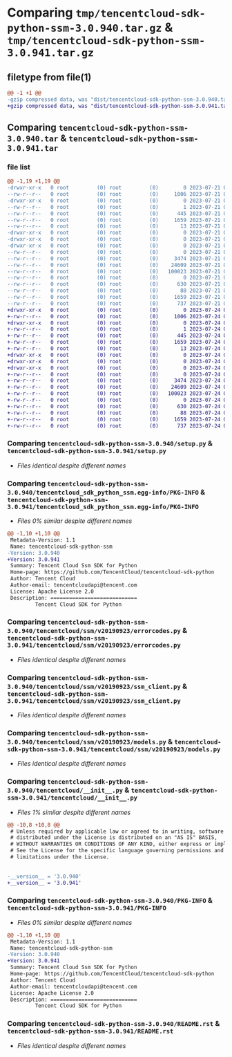 # Comparing `tmp/tencentcloud-sdk-python-ssm-3.0.940.tar.gz` & `tmp/tencentcloud-sdk-python-ssm-3.0.941.tar.gz`

## filetype from file(1)

```diff
@@ -1 +1 @@
-gzip compressed data, was "dist/tencentcloud-sdk-python-ssm-3.0.940.tar", last modified: Fri Jul 21 00:49:11 2023, max compression
+gzip compressed data, was "dist/tencentcloud-sdk-python-ssm-3.0.941.tar", last modified: Mon Jul 24 00:43:27 2023, max compression
```

## Comparing `tencentcloud-sdk-python-ssm-3.0.940.tar` & `tencentcloud-sdk-python-ssm-3.0.941.tar`

### file list

```diff
@@ -1,19 +1,19 @@
-drwxr-xr-x   0 root         (0) root         (0)        0 2023-07-21 00:49:11.000000 tencentcloud-sdk-python-ssm-3.0.940/
--rw-r--r--   0 root         (0) root         (0)     1006 2023-07-21 00:49:11.000000 tencentcloud-sdk-python-ssm-3.0.940/setup.py
-drwxr-xr-x   0 root         (0) root         (0)        0 2023-07-21 00:49:11.000000 tencentcloud-sdk-python-ssm-3.0.940/tencentcloud_sdk_python_ssm.egg-info/
--rw-r--r--   0 root         (0) root         (0)        1 2023-07-21 00:49:11.000000 tencentcloud-sdk-python-ssm-3.0.940/tencentcloud_sdk_python_ssm.egg-info/dependency_links.txt
--rw-r--r--   0 root         (0) root         (0)      445 2023-07-21 00:49:11.000000 tencentcloud-sdk-python-ssm-3.0.940/tencentcloud_sdk_python_ssm.egg-info/SOURCES.txt
--rw-r--r--   0 root         (0) root         (0)     1659 2023-07-21 00:49:11.000000 tencentcloud-sdk-python-ssm-3.0.940/tencentcloud_sdk_python_ssm.egg-info/PKG-INFO
--rw-r--r--   0 root         (0) root         (0)       13 2023-07-21 00:49:11.000000 tencentcloud-sdk-python-ssm-3.0.940/tencentcloud_sdk_python_ssm.egg-info/top_level.txt
-drwxr-xr-x   0 root         (0) root         (0)        0 2023-07-21 00:49:11.000000 tencentcloud-sdk-python-ssm-3.0.940/tencentcloud/
-drwxr-xr-x   0 root         (0) root         (0)        0 2023-07-21 00:49:11.000000 tencentcloud-sdk-python-ssm-3.0.940/tencentcloud/ssm/
-drwxr-xr-x   0 root         (0) root         (0)        0 2023-07-21 00:49:11.000000 tencentcloud-sdk-python-ssm-3.0.940/tencentcloud/ssm/v20190923/
--rw-r--r--   0 root         (0) root         (0)        0 2023-07-21 00:49:11.000000 tencentcloud-sdk-python-ssm-3.0.940/tencentcloud/ssm/v20190923/__init__.py
--rw-r--r--   0 root         (0) root         (0)     3474 2023-07-21 00:49:11.000000 tencentcloud-sdk-python-ssm-3.0.940/tencentcloud/ssm/v20190923/errorcodes.py
--rw-r--r--   0 root         (0) root         (0)    24609 2023-07-21 00:49:11.000000 tencentcloud-sdk-python-ssm-3.0.940/tencentcloud/ssm/v20190923/ssm_client.py
--rw-r--r--   0 root         (0) root         (0)   100023 2023-07-21 00:49:11.000000 tencentcloud-sdk-python-ssm-3.0.940/tencentcloud/ssm/v20190923/models.py
--rw-r--r--   0 root         (0) root         (0)        0 2023-07-21 00:49:11.000000 tencentcloud-sdk-python-ssm-3.0.940/tencentcloud/ssm/__init__.py
--rw-r--r--   0 root         (0) root         (0)      630 2023-07-21 00:49:11.000000 tencentcloud-sdk-python-ssm-3.0.940/tencentcloud/__init__.py
--rw-r--r--   0 root         (0) root         (0)       88 2023-07-21 00:49:11.000000 tencentcloud-sdk-python-ssm-3.0.940/setup.cfg
--rw-r--r--   0 root         (0) root         (0)     1659 2023-07-21 00:49:11.000000 tencentcloud-sdk-python-ssm-3.0.940/PKG-INFO
--rw-r--r--   0 root         (0) root         (0)      737 2023-07-21 00:49:11.000000 tencentcloud-sdk-python-ssm-3.0.940/README.rst
+drwxr-xr-x   0 root         (0) root         (0)        0 2023-07-24 00:43:27.000000 tencentcloud-sdk-python-ssm-3.0.941/
+-rw-r--r--   0 root         (0) root         (0)     1006 2023-07-24 00:43:26.000000 tencentcloud-sdk-python-ssm-3.0.941/setup.py
+drwxr-xr-x   0 root         (0) root         (0)        0 2023-07-24 00:43:27.000000 tencentcloud-sdk-python-ssm-3.0.941/tencentcloud_sdk_python_ssm.egg-info/
+-rw-r--r--   0 root         (0) root         (0)        1 2023-07-24 00:43:27.000000 tencentcloud-sdk-python-ssm-3.0.941/tencentcloud_sdk_python_ssm.egg-info/dependency_links.txt
+-rw-r--r--   0 root         (0) root         (0)      445 2023-07-24 00:43:27.000000 tencentcloud-sdk-python-ssm-3.0.941/tencentcloud_sdk_python_ssm.egg-info/SOURCES.txt
+-rw-r--r--   0 root         (0) root         (0)     1659 2023-07-24 00:43:27.000000 tencentcloud-sdk-python-ssm-3.0.941/tencentcloud_sdk_python_ssm.egg-info/PKG-INFO
+-rw-r--r--   0 root         (0) root         (0)       13 2023-07-24 00:43:27.000000 tencentcloud-sdk-python-ssm-3.0.941/tencentcloud_sdk_python_ssm.egg-info/top_level.txt
+drwxr-xr-x   0 root         (0) root         (0)        0 2023-07-24 00:43:27.000000 tencentcloud-sdk-python-ssm-3.0.941/tencentcloud/
+drwxr-xr-x   0 root         (0) root         (0)        0 2023-07-24 00:43:27.000000 tencentcloud-sdk-python-ssm-3.0.941/tencentcloud/ssm/
+drwxr-xr-x   0 root         (0) root         (0)        0 2023-07-24 00:43:27.000000 tencentcloud-sdk-python-ssm-3.0.941/tencentcloud/ssm/v20190923/
+-rw-r--r--   0 root         (0) root         (0)        0 2023-07-24 00:43:26.000000 tencentcloud-sdk-python-ssm-3.0.941/tencentcloud/ssm/v20190923/__init__.py
+-rw-r--r--   0 root         (0) root         (0)     3474 2023-07-24 00:43:26.000000 tencentcloud-sdk-python-ssm-3.0.941/tencentcloud/ssm/v20190923/errorcodes.py
+-rw-r--r--   0 root         (0) root         (0)    24609 2023-07-24 00:43:26.000000 tencentcloud-sdk-python-ssm-3.0.941/tencentcloud/ssm/v20190923/ssm_client.py
+-rw-r--r--   0 root         (0) root         (0)   100023 2023-07-24 00:43:26.000000 tencentcloud-sdk-python-ssm-3.0.941/tencentcloud/ssm/v20190923/models.py
+-rw-r--r--   0 root         (0) root         (0)        0 2023-07-24 00:43:26.000000 tencentcloud-sdk-python-ssm-3.0.941/tencentcloud/ssm/__init__.py
+-rw-r--r--   0 root         (0) root         (0)      630 2023-07-24 00:43:26.000000 tencentcloud-sdk-python-ssm-3.0.941/tencentcloud/__init__.py
+-rw-r--r--   0 root         (0) root         (0)       88 2023-07-24 00:43:27.000000 tencentcloud-sdk-python-ssm-3.0.941/setup.cfg
+-rw-r--r--   0 root         (0) root         (0)     1659 2023-07-24 00:43:27.000000 tencentcloud-sdk-python-ssm-3.0.941/PKG-INFO
+-rw-r--r--   0 root         (0) root         (0)      737 2023-07-24 00:43:26.000000 tencentcloud-sdk-python-ssm-3.0.941/README.rst
```

### Comparing `tencentcloud-sdk-python-ssm-3.0.940/setup.py` & `tencentcloud-sdk-python-ssm-3.0.941/setup.py`

 * *Files identical despite different names*

### Comparing `tencentcloud-sdk-python-ssm-3.0.940/tencentcloud_sdk_python_ssm.egg-info/PKG-INFO` & `tencentcloud-sdk-python-ssm-3.0.941/tencentcloud_sdk_python_ssm.egg-info/PKG-INFO`

 * *Files 0% similar despite different names*

```diff
@@ -1,10 +1,10 @@
 Metadata-Version: 1.1
 Name: tencentcloud-sdk-python-ssm
-Version: 3.0.940
+Version: 3.0.941
 Summary: Tencent Cloud Ssm SDK for Python
 Home-page: https://github.com/TencentCloud/tencentcloud-sdk-python
 Author: Tencent Cloud
 Author-email: tencentcloudapi@tencent.com
 License: Apache License 2.0
 Description: ============================
         Tencent Cloud SDK for Python
```

### Comparing `tencentcloud-sdk-python-ssm-3.0.940/tencentcloud/ssm/v20190923/errorcodes.py` & `tencentcloud-sdk-python-ssm-3.0.941/tencentcloud/ssm/v20190923/errorcodes.py`

 * *Files identical despite different names*

### Comparing `tencentcloud-sdk-python-ssm-3.0.940/tencentcloud/ssm/v20190923/ssm_client.py` & `tencentcloud-sdk-python-ssm-3.0.941/tencentcloud/ssm/v20190923/ssm_client.py`

 * *Files identical despite different names*

### Comparing `tencentcloud-sdk-python-ssm-3.0.940/tencentcloud/ssm/v20190923/models.py` & `tencentcloud-sdk-python-ssm-3.0.941/tencentcloud/ssm/v20190923/models.py`

 * *Files identical despite different names*

### Comparing `tencentcloud-sdk-python-ssm-3.0.940/tencentcloud/__init__.py` & `tencentcloud-sdk-python-ssm-3.0.941/tencentcloud/__init__.py`

 * *Files 1% similar despite different names*

```diff
@@ -10,8 +10,8 @@
 # Unless required by applicable law or agreed to in writing, software
 # distributed under the License is distributed on an "AS IS" BASIS,
 # WITHOUT WARRANTIES OR CONDITIONS OF ANY KIND, either express or implied.
 # See the License for the specific language governing permissions and
 # limitations under the License.
 
 
-__version__ = '3.0.940'
+__version__ = '3.0.941'
```

### Comparing `tencentcloud-sdk-python-ssm-3.0.940/PKG-INFO` & `tencentcloud-sdk-python-ssm-3.0.941/PKG-INFO`

 * *Files 0% similar despite different names*

```diff
@@ -1,10 +1,10 @@
 Metadata-Version: 1.1
 Name: tencentcloud-sdk-python-ssm
-Version: 3.0.940
+Version: 3.0.941
 Summary: Tencent Cloud Ssm SDK for Python
 Home-page: https://github.com/TencentCloud/tencentcloud-sdk-python
 Author: Tencent Cloud
 Author-email: tencentcloudapi@tencent.com
 License: Apache License 2.0
 Description: ============================
         Tencent Cloud SDK for Python
```

### Comparing `tencentcloud-sdk-python-ssm-3.0.940/README.rst` & `tencentcloud-sdk-python-ssm-3.0.941/README.rst`

 * *Files identical despite different names*


